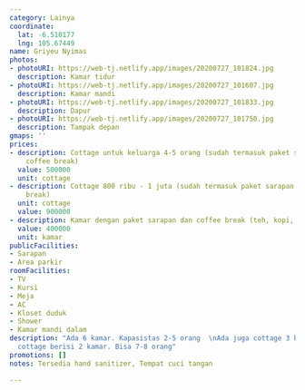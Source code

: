 ```yaml
---
category: Lainya
coordinate:
  lat: -6.510177
  lng: 105.67449
name: Griyeu Nyimas
photos:
- photoURI: https://web-tj.netlify.app/images/20200727_101824.jpg
  description: Kamar tidur
- photoURI: https://web-tj.netlify.app/images/20200727_101607.jpg
  description: Kamar mandi
- photoURI: https://web-tj.netlify.app/images/20200727_101833.jpg
  description: Dapur
- photoURI: https://web-tj.netlify.app/images/20200727_101750.jpg
  description: Tampak depan
gmaps: ''
prices:
- description: Cottage untuk keluarga 4-5 orang (sudah termasuk paket sarapan dan
    coffee break)
  value: 500000
  unit: cottage
- description: Cottage 800 ribu - 1 juta (sudah termasuk paket sarapan dan coffee
    break)
  unit: cottage
  value: 900000
- description: Kamar dengan paket sarapan dan coffee break (teh, kopi, air minum)
  value: 400000
  unit: kamar
publicFacilities:
- Sarapan
- Area parkir
roomFacilities:
- TV
- Kursi
- Meja
- AC
- Kloset duduk
- Shower
- Kamar mandi dalam
description: "Ada 6 kamar. Kapasistas 2-5 orang  \nAda juga cottage 3 bangunan. 1
  cottage berisi 2 kamar. Bisa 7-8 orang"
promotions: []
notes: Tersedia hand sanitizer, Tempat cuci tangan

---
```

